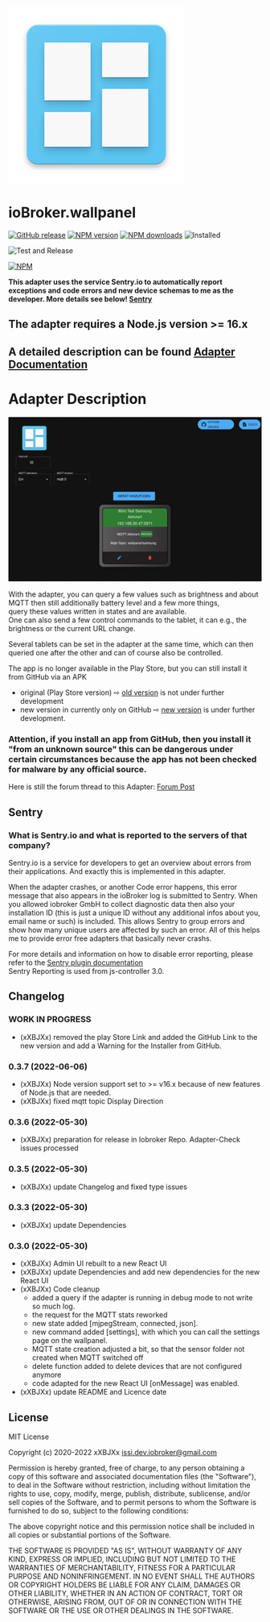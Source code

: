 ![Logo](admin/wallpanel.png)
# ioBroker.wallpanel

[![GitHub release](https://img.shields.io/github/v/release/xXBJXx/ioBroker.wallpanel?include_prereleases&label=GitHub%20release&logo=github)](https://github.com/xXBJXx/ioBroker.wallpanel)
[![NPM version](https://img.shields.io/npm/v/iobroker.wallpanel.svg?logo=npm)](https://www.npmjs.com/package/iobroker.wallpanel)
[![NPM downloads](https://img.shields.io/npm/dm/iobroker.wallpanel.svg?logo=npm)](https://www.npmjs.com/package/iobroker.wallpanel)
![Installed](https://iobroker.live/badges/wallpanel-installed.svg)
<!--![Number of Installations (stable)](http://iobroker.live/badges/wallpanel-stable.svg)-->
![Test and Release](https://github.com/xXBJXx/ioBroker.wallpanel/workflows/Test%20and%20Release/badge.svg)
<!--[![Known Vulnerabilities](https://snyk.io/test/github/xXBJXx/ioBroker.wallpanel/badge.svg)](https://snyk.io/test/github/xXBJXx/ioBroker.wallpanel)-->
[![NPM](https://nodei.co/npm/iobroker.wallpanel.png?downloads=true)](https://nodei.co/npm/iobroker.wallpanel/)


**This adapter uses the service Sentry.io to automatically report exceptions and code errors and new device schemas to me as the developer.
More details see below! [Sentry](#sentry)**

## The adapter requires a Node.js version >= 16.x

## **A detailed description can be found [Adapter Documentation](https://xxbjxx.github.io/wallpanel/)**

# Adapter Description

![wallpanelAdapter](admin/media/wallpanelAdapter.png)

With the adapter, you can query a few values such as brightness and about MQTT then still additionally battery level
and a few more things, <br> query these values written in states and are available.<br>
One can also send a few control commands to the tablet, it can e.g., the brightness or the current URL change.

Several tablets can be set in the adapter at the same time, which can then queried one after the other and can of course also be controlled.

The app is no longer available in the Play Store, but you can still install it from GitHub via an APK
+ original (Play Store version) ⇨ [old version](https://github.com/thecowan/wallpanel-android/releases) is not under further development
+ new version in currently only on GitHub ⇨ [new version](https://github.com/TheTimeWalker/wallpanel-android/releases) is under further development.

### **Attention, if you install an app from GitHub, then you install it "from an unknown source" this can be dangerous under certain circumstances because the app has not been checked for malware by any official source.**

Here is still the forum thread to this Adapter: [Forum Post](https://forum.iobroker.net/topic/36438/test-adapter-wallpanel)


## Sentry
### What is Sentry.io and what is reported to the servers of that company?

Sentry.io is a service for developers to get an overview about errors from their applications. And exactly this is
implemented in this adapter.

When the adapter crashes, or another Code error happens, this error message that also appears in the ioBroker log is
submitted to Sentry. When you
allowed iobroker GmbH to collect diagnostic data then also your installation ID (this is just a unique ID without any
additional infos about you, email name or such)
is included. This allows Sentry to group errors and show how many unique users are affected by such an error.
All of this helps me to provide error free adapters that basically never crashs.

For more details and information on how to disable error reporting, please refer to the
[Sentry plugin documentation](https://github.com/ioBroker/plugin-sentry#plugin-sentry) <br>
Sentry Reporting is used from js-controller 3.0.

## Changelog
 <!--
 Placeholder for the next version (at the beginning of the line):
 ### __WORK IN PROGRESS__ (- falls nicht benötigt löschen sonst klammern entfernen und nach dem - dein text schreiben)
 -->
### __WORK IN PROGRESS__
* (xXBJXx) removed the play Store Link and added the GitHub Link to the new version and add a Warning for the Installer from GitHub.

### 0.3.7 (2022-06-06)
* (xXBJXx) Node version support set to >= v16.x because of new features of Node.js that are needed.
* (xXBJXx) fixed mqtt topic Display Direction

### 0.3.6 (2022-05-30)
* (xXBJXx) preparation for release in Iobroker Repo. Adapter-Check issues processed

### 0.3.5 (2022-05-30)
* (xXBJXx) update Changelog and fixed type issues

### 0.3.3 (2022-05-30)
* (xXBJXx) update Dependencies

### 0.3.0 (2022-05-30)
* (xXBJXx) Admin UI rebuilt to a new React UI
* (xXBJXx) update Dependencies and add new dependencies for the new React UI
* (xXBJXx) Code cleanup
    * added a query if the adapter is running in debug mode to not write so much log.
    * the request for the MQTT stats reworked
    * new state added [mjpegStream, connected, json].
    * new command added [settings], with which you can call the settings page on the wallpanel.
    * MQTT state creation adjusted a bit, so that the sensor folder not created when MQTT switched off
    * delete function added to delete devices that are not configured anymore
    * code adapted for the new React UI [onMessage] was enabled.
* (xXBJXx) update README and Licence date

## License
MIT License

Copyright (c) 2020-2022 xXBJXx <issi.dev.iobroker@gmail.com>

Permission is hereby granted, free of charge, to any person obtaining a copy
of this software and associated documentation files (the "Software"), to deal
in the Software without restriction, including without limitation the rights
to use, copy, modify, merge, publish, distribute, sublicense, and/or sell
copies of the Software, and to permit persons to whom the Software is
furnished to do so, subject to the following conditions:

The above copyright notice and this permission notice shall be included in all
copies or substantial portions of the Software.

THE SOFTWARE IS PROVIDED "AS IS", WITHOUT WARRANTY OF ANY KIND, EXPRESS OR
IMPLIED, INCLUDING BUT NOT LIMITED TO THE WARRANTIES OF MERCHANTABILITY,
FITNESS FOR A PARTICULAR PURPOSE AND NONINFRINGEMENT. IN NO EVENT SHALL THE
AUTHORS OR COPYRIGHT HOLDERS BE LIABLE FOR ANY CLAIM, DAMAGES OR OTHER
LIABILITY, WHETHER IN AN ACTION OF CONTRACT, TORT OR OTHERWISE, ARISING FROM,
OUT OF OR IN CONNECTION WITH THE SOFTWARE OR THE USE OR OTHER DEALINGS IN THE
SOFTWARE.